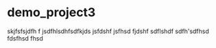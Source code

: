 # demo_project3
skjfsfsjdfh f
jsdfhlsdhfsdfkjds
jsfdshf
jsfhsd
fjdshf
sdflshdf
sdfh'sdfhsd
fdsfhsd
fhsd
